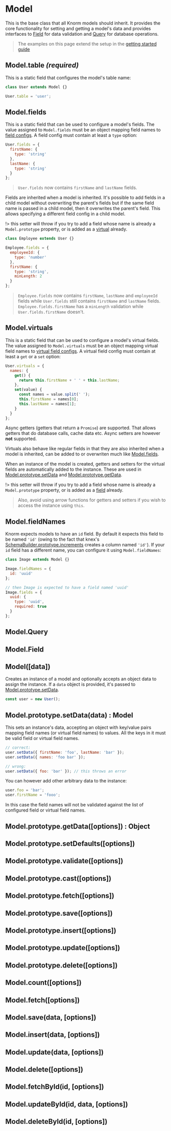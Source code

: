 # Model

This is the base class that all Knorm models should inherit. It provides the
core functionality for setting and getting a model's data and provides
interfaces to [Field](./field.md) for data validation and [Query](./query.md)
for database operations.

> The examples on this page extend the setup in the
[getting started guide](guides/getting-started.md)

## Model.table *(required)*

This is a static field that configures the model's table name:

```js
class User extends Model {}

User.table = 'user';
```

## Model.fields

This is a static field that can be used to configure a model's fields. The value
assigned to `Model.fields` must be an object mapping field names to
[field configs](./field.md). A field config must contain at least a `type`
option:

```js
User.fields = {
  firstName: {
    type: 'string'
  },
  lastName: {
    type: 'string'
  }
};
```
> `User.fields` now contains `firstName` and `lastName` fields.

Fields are inherited when a model is inherited. It's possible to add fields
in a child model without overwriting the parent's fields but if the same field
name is passed in a child model, then it overwrites the parent's field. This
allows specifying a different field config in a child model.

!> this setter will throw if you try to add a field whose name is already a
`Model.prototype` property, or is added as a [virtual](#modelvirtuals) already.

```js
class Employee extends User {}

Employee.fields = {
  employeeId: {
    type: 'number'
  },
  firstName: {
    type: 'string',
    minLength: 2
  }
};
```
> `Employee.fields` now contains `firstName`, `lastName` and `employeeId` fields
while `User.fields` still contains `firstName` and `lastName` fields.
`Employee.fields.firstName` has a `minLength` validation while
`User.fields.firstName` doesn't.

## Model.virtuals

This is a static field that can be used to configure a model's virtual fields.
The value assigned to `Model.virtuals` must be an object mapping virtual field
names to [virtual field configs](./Virtual.md#Virtual). A virtual field config
must contain at least a `get` or a `set` option:

```js
User.virtuals = {
  names: {
    get() {
      return this.firstName + ' ' + this.lastName;
    },
    set(value) {
      const names = value.split(' ');
      this.firstName = names[0];
      this.lastName = names[1];
    }
  }
};
```

Async getters (getters that return a `Promise`) are supported. That allows
getters that do database calls, cache data etc. Async setters are however
__not__ supported.

Virtuals also behave like regular fields in that they are also inherited when a
model is inherited, can be added to or overwriten much like
[Model.fields](#modelfields).

When an instance of the model is created, getters and setters for the virtual
fields are automatically added to the instance. These are used in
[Model.prototype.setData](#modelprototypesetdatadata-model) and
[Model.prototype.getData](#modelprototypegetdataoptions-object).

!> this setter will throw if you try to add a field whose name is already
a `Model.prototype` property, or is added as a [field](#modelfields) already.

> Also, avoid using arrow functions for getters and setters if you wish to
access the instance using `this`.

## Model.fieldNames

Knorm expects models to have an `id` field. By default it expects this field to
be named `'id'` (owing to the fact that knex's
[SchemaBuilder.prototype.increments](http://knexjs.org/#Schema-increments)
creates a column named `'id'`). If your `id` field has a different name, you can
configure it using `Model.fieldNames`:

```js
class Image extends Model {}

Image.fieldNames = {
  id: 'uuid'
};

// then Image is expected to have a field named 'uuid'
Image.fields = {
  uuid: {
    type: 'uuid',
    required: true
  }
};
```

## Model.Query

## Model.Field

## Model([data])

Creates an instance of a model and optionally accepts an object data to assign
the instance. If a `data` object is provided, it's passed to
[Model.prototype.setData](#modelprototypesetdatadata-model).


```js
const user = new User();
```

## Model.prototype.setData(data) : Model

This sets an instance's data, accepting an object with key/value pairs mapping
field names (or virtual field names) to values. All the keys in it must be valid
field or virtual field names.

```js
// correct:
user.setData({ firstName: 'foo', lastName: 'bar' });
user.setData({ names: 'foo bar' });

// wrong:
user.setData({ foo: 'bar' }); // this throws an error
```

You can however add other arbitrary data to the instance:

```js
user.foo = 'bar';
user.firstName = 'fooo';
```

In this case the field names will not be validated against the list of
configured field or virtual field names.

## Model.prototype.getData([options]) : Object
## Model.prototype.setDefaults([options])
## Model.prototype.validate([options])
## Model.prototype.cast([options])
## Model.prototype.fetch([options])
## Model.prototype.save([options])
## Model.prototype.insert([options])
## Model.prototype.update([options])
## Model.prototype.delete([options])
## Model.count([options])
## Model.fetch([options])
## Model.save(data, [options])
## Model.insert(data, [options])
## Model.update(data, [options])
## Model.delete([options])
## Model.fetchById(id, [options])
## Model.updateById(id, data, [options])
## Model.deleteById(id, [options])
